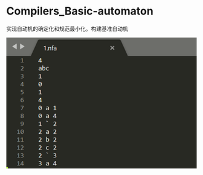 # Compilers_Basic-automaton
 实现自动机的确定化和规范最小化。构建基准自动机

![image](https://github.com/fang0jun/Compilers_Basic-automaton/blob/main/image/41.png)
